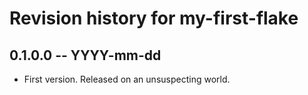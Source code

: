 # Revision history for my-first-flake

## 0.1.0.0 -- YYYY-mm-dd

* First version. Released on an unsuspecting world.

